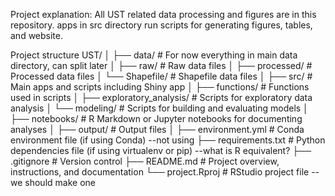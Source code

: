 Project explanation:
All UST related data processing and figures are in this repository. apps in src directory run scripts for generating figures, tables, and website. 

Project structure
UST/
│
├── data/                     # For now everything in main data directory, can split later
│   ├── raw/                  # Raw data files
│   ├── processed/            # Processed data files
│   └── Shapefile/            # Shapefile data files
│
├── src/                      # Main apps and scripts including Shiny app
│   ├── functions/            # Functions used in scripts
│   ├── exploratory_analysis/ # Scripts for exploratory data analysis
│   └── modeling/             # Scripts for building and evaluating models
│
├── notebooks/                # R Markdown or Jupyter notebooks for documenting analyses
│
├── output/                   # Output files
│
├── environment.yml           # Conda environment file (if using Conda) --not using
├── requirements.txt          # Python dependencies file (if using virtualenv or pip) --what is R equivalent?
├── .gitignore                # Version control
├── README.md                 # Project overview, instructions, and documentation
└── project.Rproj             # RStudio project file --we should make one

